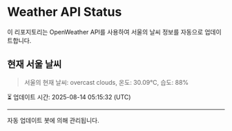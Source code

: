 
# Weather API Status

이 리포지토리는 OpenWeather API를 사용하여 서울의 날씨 정보를 자동으로 업데이트합니다.

## 현재 서울 날씨
> 서울의 현재 날씨: overcast clouds, 온도: 30.09°C, 습도: 88%

⏳ 업데이트 시간: 2025-08-14 05:15:32 (UTC)

---
자동 업데이트 봇에 의해 관리됩니다.
